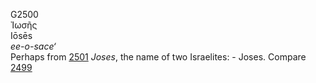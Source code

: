 <body>
  <p>G2500<br>  Ἰωσῆς  <br> Iōsēs  <br><i>ee-o-sace‘ </i><br>Perhaps from <a href="g2501.htm">2501</a>  <i>Joses</i>, the name of two Israelites: - Joses. Compare <a href="g2499.htm">2499</a> <br></p>
 </body>